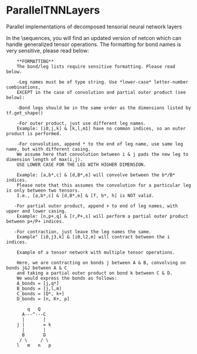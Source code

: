 # ParallelTNNLayers
Parallel implementations of decomposed tensorial neural network layers

In the \sequences, you will find an updated version of netcon which can handle generalized tensor operations.
The formatting for bond names is very sensitive, please read below:

        **FORMATTING**
        The bond/leg lists require sensitive formatting. Please read below. 
        
        -Leg names must be of type string. Use *lower-case* letter-number combinations, 
        EXCEPT in the case of convolution and partial outer product (see below):
        
        -Bond legs should be in the same order as the dimensions listed by tf.get_shape()
        
        -For outer product, just use different leg names.
        Example: [i0,j,k] & [k,l,m1] have no common indices, so an outer product is performed.
        
        -For convolution, append * to the end of leg name, use same leg name, but with different casing.
        We assume here that convolution between i & j pads the new leg to dimension length of max(i,j).
        USE LOWER CASE FOR THE LEG WITH HIGHER DIMENSION.
        
        Example: [a,b*,c] & [d,B*,e] will convolve between the b*/B* indices. 
        Please note that this assumes the convolution for a particular leg is only between two tensors.
        I.e., [a,b*,c] & [d,B*,e] & [f, b*, h] is NOT valid.
       
       -For partial outer product, append + to end of leg names, with upper and lower casing.
        Example: [n,p+,q] & [r,P+,s] will perform a partial outer product between p+/P+ indices.
       
       -For contraction, just leave the leg names the same.
        Example" [i0,j3,k] & [i0,l2,m] will contract between the i indices. 
        
        Example of a tensor network with multiple tensor operations.
        
        Here, we are contracting on bonds j between A & B, convolving on bonds j&J between A & C
        and taking a partial outer product on bond k between C & D.
        We would express the bonds as follows:
        A_bonds = [j,q*]
        B_bonds = [j,l,m]
        C_bonds = [Q*, k+]
        D_bonds = [n, K+, p]
           
            q   Q
          A---^---C
          |       | 
        j |       = k
          |       |
          B       D
         / \     / \ 
        l   m   n   p
        


